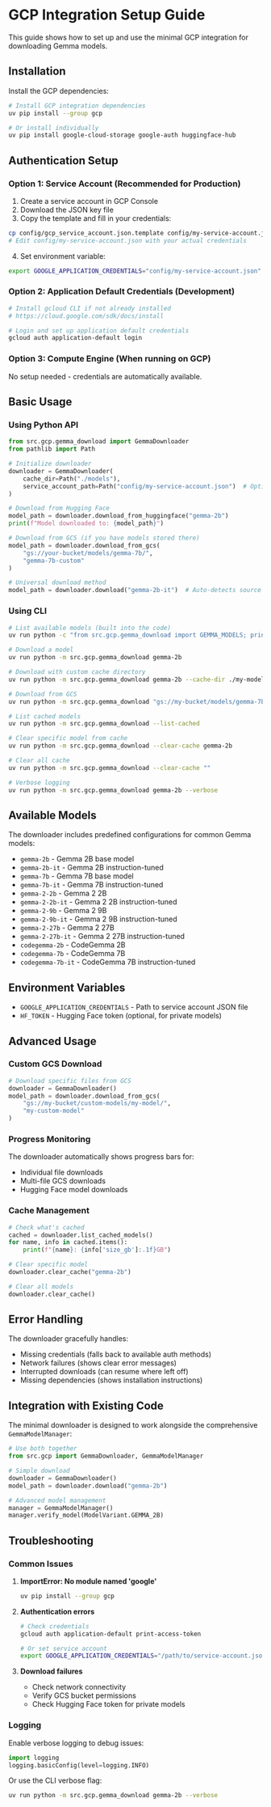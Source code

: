 # GCP Integration Setup Guide

This guide shows how to set up and use the minimal GCP integration for downloading Gemma models.

## Installation

Install the GCP dependencies:

```bash
# Install GCP integration dependencies
uv pip install --group gcp

# Or install individually
uv pip install google-cloud-storage google-auth huggingface-hub
```

## Authentication Setup

### Option 1: Service Account (Recommended for Production)

1. Create a service account in GCP Console
2. Download the JSON key file
3. Copy the template and fill in your credentials:

```bash
cp config/gcp_service_account.json.template config/my-service-account.json
# Edit config/my-service-account.json with your actual credentials
```

4. Set environment variable:

```bash
export GOOGLE_APPLICATION_CREDENTIALS="config/my-service-account.json"
```

### Option 2: Application Default Credentials (Development)

```bash
# Install gcloud CLI if not already installed
# https://cloud.google.com/sdk/docs/install

# Login and set up application default credentials
gcloud auth application-default login
```

### Option 3: Compute Engine (When running on GCP)

No setup needed - credentials are automatically available.

## Basic Usage

### Using Python API

```python
from src.gcp.gemma_download import GemmaDownloader
from pathlib import Path

# Initialize downloader
downloader = GemmaDownloader(
    cache_dir=Path("./models"),
    service_account_path=Path("config/my-service-account.json")  # Optional
)

# Download from Hugging Face
model_path = downloader.download_from_huggingface("gemma-2b")
print(f"Model downloaded to: {model_path}")

# Download from GCS (if you have models stored there)
model_path = downloader.download_from_gcs(
    "gs://your-bucket/models/gemma-7b/",
    "gemma-7b-custom"
)

# Universal download method
model_path = downloader.download("gemma-2b-it")  # Auto-detects source
```

### Using CLI

```bash
# List available models (built into the code)
uv run python -c "from src.gcp.gemma_download import GEMMA_MODELS; print('\\n'.join(GEMMA_MODELS.keys()))"

# Download a model
uv run python -m src.gcp.gemma_download gemma-2b

# Download with custom cache directory
uv run python -m src.gcp.gemma_download gemma-2b --cache-dir ./my-models

# Download from GCS
uv run python -m src.gcp.gemma_download "gs://my-bucket/models/gemma-7b/" --model-name gemma-7b-custom

# List cached models
uv run python -m src.gcp.gemma_download --list-cached

# Clear specific model from cache
uv run python -m src.gcp.gemma_download --clear-cache gemma-2b

# Clear all cache
uv run python -m src.gcp.gemma_download --clear-cache ""

# Verbose logging
uv run python -m src.gcp.gemma_download gemma-2b --verbose
```

## Available Models

The downloader includes predefined configurations for common Gemma models:

- `gemma-2b` - Gemma 2B base model
- `gemma-2b-it` - Gemma 2B instruction-tuned
- `gemma-7b` - Gemma 7B base model
- `gemma-7b-it` - Gemma 7B instruction-tuned
- `gemma-2-2b` - Gemma 2 2B
- `gemma-2-2b-it` - Gemma 2 2B instruction-tuned
- `gemma-2-9b` - Gemma 2 9B
- `gemma-2-9b-it` - Gemma 2 9B instruction-tuned
- `gemma-2-27b` - Gemma 2 27B
- `gemma-2-27b-it` - Gemma 2 27B instruction-tuned
- `codegemma-2b` - CodeGemma 2B
- `codegemma-7b` - CodeGemma 7B
- `codegemma-7b-it` - CodeGemma 7B instruction-tuned

## Environment Variables

- `GOOGLE_APPLICATION_CREDENTIALS` - Path to service account JSON file
- `HF_TOKEN` - Hugging Face token (optional, for private models)

## Advanced Usage

### Custom GCS Download

```python
# Download specific files from GCS
downloader = GemmaDownloader()
model_path = downloader.download_from_gcs(
    "gs://my-bucket/custom-models/my-model/",
    "my-custom-model"
)
```

### Progress Monitoring

The downloader automatically shows progress bars for:
- Individual file downloads
- Multi-file GCS downloads
- Hugging Face model downloads

### Cache Management

```python
# Check what's cached
cached = downloader.list_cached_models()
for name, info in cached.items():
    print(f"{name}: {info['size_gb']:.1f}GB")

# Clear specific model
downloader.clear_cache("gemma-2b")

# Clear all models
downloader.clear_cache()
```

## Error Handling

The downloader gracefully handles:
- Missing credentials (falls back to available auth methods)
- Network failures (shows clear error messages)
- Interrupted downloads (can resume where left off)
- Missing dependencies (shows installation instructions)

## Integration with Existing Code

The minimal downloader is designed to work alongside the comprehensive `GemmaModelManager`:

```python
# Use both together
from src.gcp import GemmaDownloader, GemmaModelManager

# Simple download
downloader = GemmaDownloader()
model_path = downloader.download("gemma-2b")

# Advanced model management
manager = GemmaModelManager()
manager.verify_model(ModelVariant.GEMMA_2B)
```

## Troubleshooting

### Common Issues

1. **ImportError: No module named 'google'**
   ```bash
   uv pip install --group gcp
   ```

2. **Authentication errors**
   ```bash
   # Check credentials
   gcloud auth application-default print-access-token

   # Or set service account
   export GOOGLE_APPLICATION_CREDENTIALS="/path/to/service-account.json"
   ```

3. **Download failures**
   - Check network connectivity
   - Verify GCS bucket permissions
   - Check Hugging Face token for private models

### Logging

Enable verbose logging to debug issues:

```python
import logging
logging.basicConfig(level=logging.INFO)
```

Or use the CLI verbose flag:
```bash
uv run python -m src.gcp.gemma_download gemma-2b --verbose
```
